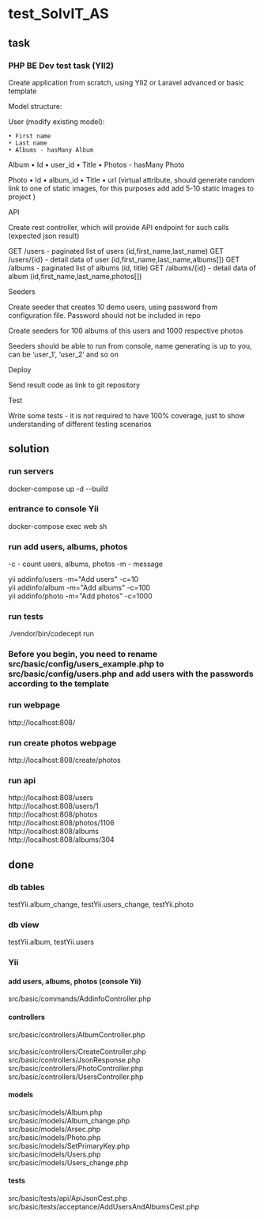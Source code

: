 # test_SolvIT_AS

## task

### PHP BE Dev test task (YII2)


Create application from scratch, using YII2 or Laravel advanced or basic template


Model structure:

User (modify existing model):

    • First name
    • Last name
    • Albums - hasMany Album

Album
    • Id
    • user_id
    • Title
    • Photos - hasMany Photo

Photo
    • Id
    • album_id
    • Title
    • url (virtual attribute, should generate random link to one of static images, for this purposes add add 5-10 static images to project )


API

Create rest controller, which will provide API endpoint for such calls (expected json result)


GET /users -  paginated list of users (id,first_name,last_name)
GET /users/{id} - detail data of user (id,first_name,last_name,albums[])
GET /albums - paginated list of albums (id, title)
GET /albums/{id} - detail data of album (id,first_name,last_name,photos[])


Seeders

Create seeder that creates 10 demo users, using password from configuration file. Password should not be included in repo

Create seeders for 100 albums of this users and 1000 respective photos

Seeders should be able to run from console, name generating is up to you, can be ‘user_1’, ‘user_2’ and so on

Deploy

Send result code as link to git repository

Test
 
Write some tests - it is not required to have 100% coverage, just to show understanding of different testing scenarios


## solution

### run servers

docker-compose up -d  --build

### entrance to console Yii

docker-compose exec web sh

### run add users, albums, photos

-c - count users, albums, photos
-m - message

yii addinfo/users -m="Add users" -c=10 <br>
yii addinfo/album -m="Add albums" -c=100 <br>
yii addinfo/photo -m="Add photos" -c=1000 <br>


### run tests

 ./vendor/bin/codecept run

### Before you begin, you need to rename src/basic/config/users_example.php to src/basic/config/users.php and add users with the passwords according to the template 

### run webpage

http://localhost:808/

### run create photos webpage

http://localhost:808/create/photos

### run api

http://localhost:808/users <br>
http://localhost:808/users/1 <br>
http://localhost:808/photos <br>
http://localhost:808/photos/1106 <br>
http://localhost:808/albums <br>
http://localhost:808/albums/304 <br>

## done

### db tables

testYii.album_change, testYii.users_change, testYii.photo

### db view

testYii.album, testYii.users

### Yii

#### add users, albums, photos (console Yii)

src/basic/commands/AddinfoController.php

#### controllers

src/basic/controllers/AlbumController.php <br>  
src/basic/controllers/CreateController.php <br>
src/basic/controllers/JsonResponse.php <br>
src/basic/controllers/PhotoController.php <br>
src/basic/controllers/UsersController.php <br>


#### models

src/basic/models/Album.php <br>
src/basic/models/Album_change.php <br>
src/basic/models/Arsec.php <br>
src/basic/models/Photo.php <br>
src/basic/models/SetPrimaryKey.php <br>
src/basic/models/Users.php <br>
src/basic/models/Users_change.php <br>


#### tests

src/basic/tests/api/ApiJsonCest.php <br>
src/basic/tests/acceptance/AddUsersAndAlbumsCest.php
